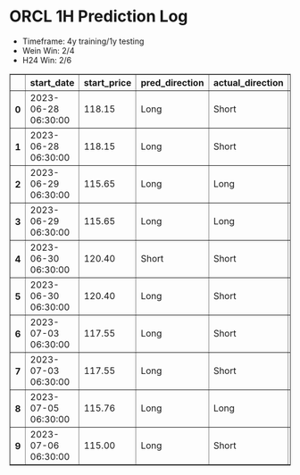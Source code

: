 <h1>ORCL 1H Prediction Log</h1>

* Timeframe: 4y training/1y testing
* Wein Win: 2/4
* H24  Win: 2/6
<table border="1" class="dataframe">
  <thead>
    <tr style="text-align: right;">
      <th></th>
      <th>start_date</th>
      <th>start_price</th>
      <th>pred_direction</th>
      <th>actual_direction</th>
      <th>end_date</th>
      <th>end_price</th>
      <th>difference</th>
      <th>model_type</th>
    </tr>
  </thead>
  <tbody>
    <tr>
      <th>0</th>
      <td>2023-06-28 06:30:00</td>
      <td>118.15</td>
      <td>Long</td>
      <td>Short</td>
      <td>2023-06-28 12:00:00</td>
      <td>116.57</td>
      <td>-1.58</td>
      <td>Wein</td>
    </tr>
    <tr>
      <th>1</th>
      <td>2023-06-28 06:30:00</td>
      <td>118.15</td>
      <td>Long</td>
      <td>Short</td>
      <td>2023-06-28 12:00:00</td>
      <td>116.57</td>
      <td>-1.58</td>
      <td>H24</td>
    </tr>
    <tr>
      <th>2</th>
      <td>2023-06-29 06:30:00</td>
      <td>115.65</td>
      <td>Long</td>
      <td>Long</td>
      <td>2023-06-29 12:00:00</td>
      <td>115.69</td>
      <td>2.13</td>
      <td>H24</td>
    </tr>
    <tr>
      <th>3</th>
      <td>2023-06-29 06:30:00</td>
      <td>115.65</td>
      <td>Long</td>
      <td>Long</td>
      <td>2023-06-29 12:00:00</td>
      <td>115.69</td>
      <td>2.13</td>
      <td>Wein</td>
    </tr>
    <tr>
      <th>4</th>
      <td>2023-06-30 06:30:00</td>
      <td>120.40</td>
      <td>Short</td>
      <td>Short</td>
      <td>2023-06-30 12:00:00</td>
      <td>120.29</td>
      <td>-1.31</td>
      <td>Wein</td>
    </tr>
    <tr>
      <th>5</th>
      <td>2023-06-30 06:30:00</td>
      <td>120.40</td>
      <td>Long</td>
      <td>Short</td>
      <td>2023-06-30 12:00:00</td>
      <td>120.29</td>
      <td>-1.31</td>
      <td>H24</td>
    </tr>
    <tr>
      <th>6</th>
      <td>2023-07-03 06:30:00</td>
      <td>117.55</td>
      <td>Long</td>
      <td>Short</td>
      <td>2023-07-03 12:00:00</td>
      <td>117.16</td>
      <td>-0.39</td>
      <td>H24</td>
    </tr>
    <tr>
      <th>7</th>
      <td>2023-07-03 06:30:00</td>
      <td>117.55</td>
      <td>Long</td>
      <td>Short</td>
      <td>2023-07-03 12:00:00</td>
      <td>117.16</td>
      <td>-0.39</td>
      <td>Wein</td>
    </tr>
    <tr>
      <th>8</th>
      <td>2023-07-05 06:30:00</td>
      <td>115.76</td>
      <td>Long</td>
      <td>Long</td>
      <td>2023-07-05 10:00:00</td>
      <td>115.83</td>
      <td>0.07</td>
      <td>H24</td>
    </tr>
    <tr>
      <th>9</th>
      <td>2023-07-06 06:30:00</td>
      <td>115.00</td>
      <td>Long</td>
      <td>Short</td>
      <td>2023-07-06 07:00:00</td>
      <td>114.86</td>
      <td>-0.14</td>
      <td>H24</td>
    </tr>
  </tbody>
</table>